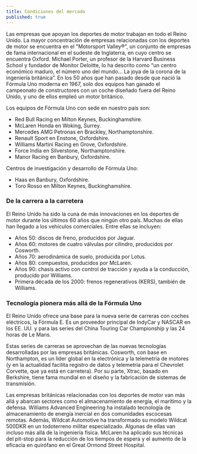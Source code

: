 ```yaml
---
title: Condiciones del mercado
published: true
---
```


Las empresas que apoyan los deportes de motor trabajan en todo el Reino Unido. La mayor concentración de empresas relacionadas con los deportes de motor se encuentra en el "Motorsport Valley®", un conjunto de empresas de fama internacional en el sudeste de Inglaterra, en cuyo centro se encuentra Oxford. Michael Porter, un profesor de la Harvard Business School y fundador de Monitor Deloitte, lo ha descrito como “un centro económico maduro, el número uno del mundo... La joya de la corona de la ingeniería británica”. 
En los 50 años que han pasado desde que nació la Fórmula Uno moderna en 1967, solo dos equipos han ganado el campeonato de constructores con un coche diseñado fuera del Reino Unido, y uno de ellos empleó un motor británico. 

Los equipos de Fórmula Uno con sede en nuestro país son: 

- Red Bull Racing en Milton Keynes, Buckinghamshire.
- McLaren Honda en Woking, Surrey.
- Mercedes AMG Petronas en Brackley, Northamptonshire.
- Renault Sport en Enstone, Oxfordshire.
- Williams Martini Racing en Grove, Oxfordshire.
- Force India en Silverstone, Northamptonshire.
- Manor Racing en Banbury, Oxfordshire.

Centros de investigación y desarrollo de Fórmula Uno:

- Haas en Banbury, Oxfordshire.
- Toro Rosso en Milton Keynes, Buckinghamshire.

### De la carrera a la carretera

El Reino Unido ha sido la cuna de más innovaciones en los deportes de motor durante los últimos 60 años que ningún otro país. Muchas de ellas han llegado a los vehículos comerciales.  Entre ellas se incluyen:

- Años 50: discos de freno, producidos por Jaguar.
- Años 60: motores de cuatro válvulas por cilindro, producidos por Cosworth.
- Años 70: aerodinámica de suelo, producida por Lotus.
- Años 80: compuestos, producidos por McLaren.
- Años 90: chasis activo con control de tracción y ayuda a la conducción, producido por Williams.
- Primera década de los 2000: frenos regenerativos (KERS), también de Williams.

### Tecnología pionera más allá de la Fórmula Uno

El Reino Unido ofrece una base para la nueva serie de carreras con coches eléctricos, la Fórmula E. Es un proveedor principal de IndyCar y NASCAR en los EE. UU. y para las series del China Touring Car Championship y las 24 horas de Le Mans. 

Estas series de carreras se aprovechan de las nuevas tecnologías desarrolladas por las empresas británicas. Cosworth, con base en Northampton, es un líder global en la electrónica y la telemetría de motores (y en la actualidad facilita registro de datos y telemetría para el Chevrolet Corvette, que ya está en carretera).  Por su parte, Xtrac, basado en Berkshire, tiene fama mundial en el diseño y la fabricación de sistemas de transmisión. 

Las empresas británicas relacionadas con los deportes de motor van más allá y abarcan sectores como el almacenamiento de energía, el marítimo y la defensa. Williams Advanced Engineering ha instalado tecnología de almacenamiento de energía inercial en dos comunidades escocesas remotas. Además, Wildcat Automotive ha transformado su modelo Wildcat 500DKR en un todoterreno militar especializado.
Algunas de ellas van incluso más allá de la ingeniería física. McLaren ha aplicado sus técnicas del pit-stop para la reducción de los tiempos de espera y el aumento de la eficacia en quirófano en el Great Ormond Street Hospital. 
